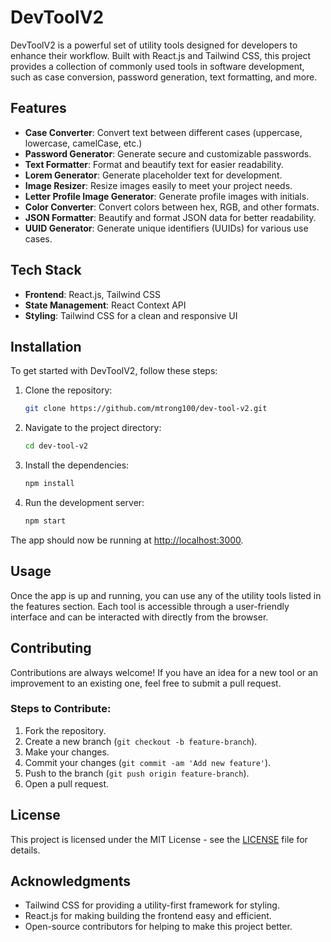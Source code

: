 # DevToolV2

DevToolV2 is a powerful set of utility tools designed for developers to enhance their workflow. Built with React.js and Tailwind CSS, this project provides a collection of commonly used tools in software development, such as case conversion, password generation, text formatting, and more.

## Features

- **Case Converter**: Convert text between different cases (uppercase, lowercase, camelCase, etc.)
- **Password Generator**: Generate secure and customizable passwords.
- **Text Formatter**: Format and beautify text for easier readability.
- **Lorem Generator**: Generate placeholder text for development.
- **Image Resizer**: Resize images easily to meet your project needs.
- **Letter Profile Image Generator**: Generate profile images with initials.
- **Color Converter**: Convert colors between hex, RGB, and other formats.
- **JSON Formatter**: Beautify and format JSON data for better readability.
- **UUID Generator**: Generate unique identifiers (UUIDs) for various use cases.

## Tech Stack

- **Frontend**: React.js, Tailwind CSS
- **State Management**: React Context API
- **Styling**: Tailwind CSS for a clean and responsive UI

## Installation

To get started with DevToolV2, follow these steps:

1. Clone the repository:

   ```bash
   git clone https://github.com/mtrong100/dev-tool-v2.git
   ```

2. Navigate to the project directory:

   ```bash
   cd dev-tool-v2
   ```

3. Install the dependencies:

   ```bash
   npm install
   ```

4. Run the development server:
   ```bash
   npm start
   ```

The app should now be running at [http://localhost:3000](http://localhost:3000).

## Usage

Once the app is up and running, you can use any of the utility tools listed in the features section. Each tool is accessible through a user-friendly interface and can be interacted with directly from the browser.

## Contributing

Contributions are always welcome! If you have an idea for a new tool or an improvement to an existing one, feel free to submit a pull request.

### Steps to Contribute:

1. Fork the repository.
2. Create a new branch (`git checkout -b feature-branch`).
3. Make your changes.
4. Commit your changes (`git commit -am 'Add new feature'`).
5. Push to the branch (`git push origin feature-branch`).
6. Open a pull request.

## License

This project is licensed under the MIT License - see the [LICENSE](LICENSE) file for details.

## Acknowledgments

- Tailwind CSS for providing a utility-first framework for styling.
- React.js for making building the frontend easy and efficient.
- Open-source contributors for helping to make this project better.

